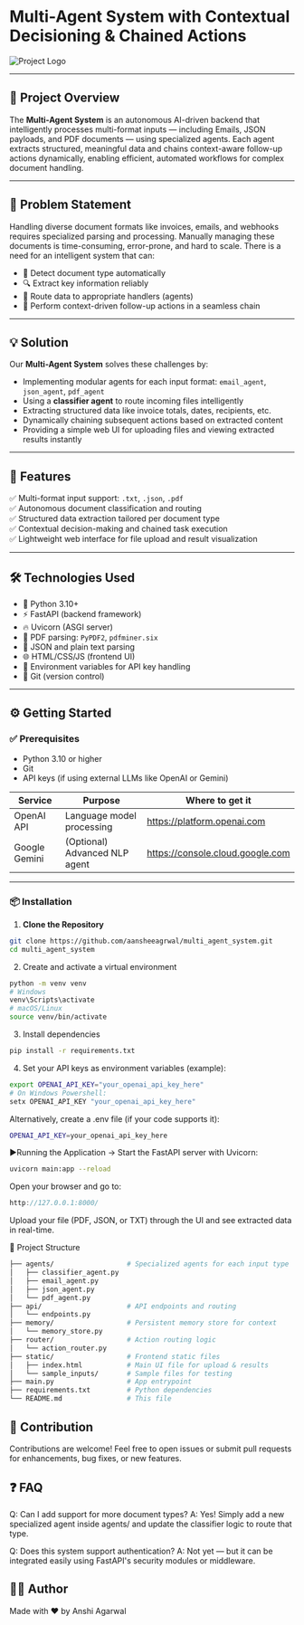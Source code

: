 # Multi-Agent System with Contextual Decisioning & Chained Actions

![Project Logo](https://img.shields.io/badge/Multi--Agent%20System-AI-blue?style=flat-square)

---

## 🚀 Project Overview

The **Multi-Agent System** is an autonomous AI-driven backend that intelligently processes multi-format inputs — including Emails, JSON payloads, and PDF documents — using specialized agents. Each agent extracts structured, meaningful data and chains context-aware follow-up actions dynamically, enabling efficient, automated workflows for complex document handling.

---

## 🎯 Problem Statement

Handling diverse document formats like invoices, emails, and webhooks requires specialized parsing and processing. Manually managing these documents is time-consuming, error-prone, and hard to scale. There is a need for an intelligent system that can:

- 🧠 Detect document type automatically  
- 🔍 Extract key information reliably  
- 🚦 Route data to appropriate handlers (agents)  
- 🤖 Perform context-driven follow-up actions in a seamless chain  

---

## 💡 Solution

Our **Multi-Agent System** solves these challenges by:

- Implementing modular agents for each input format: `email_agent`, `json_agent`, `pdf_agent`  
- Using a **classifier agent** to route incoming files intelligently  
- Extracting structured data like invoice totals, dates, recipients, etc.  
- Dynamically chaining subsequent actions based on extracted content  
- Providing a simple web UI for uploading files and viewing extracted results instantly  

---

## 🔧 Features

✅ Multi-format input support: `.txt`, `.json`, `.pdf`  
✅ Autonomous document classification and routing  
✅ Structured data extraction tailored per document type  
✅ Contextual decision-making and chained task execution  
✅ Lightweight web interface for file upload and result visualization  

---

## 🛠️ Technologies Used

- 🐍 Python 3.10+
- ⚡ FastAPI (backend framework)
- 🔥 Uvicorn (ASGI server)
- 📄 PDF parsing: `PyPDF2`, `pdfminer.six`
- 🧾 JSON and plain text parsing
- 🌐 HTML/CSS/JS (frontend UI)
- 🔑 Environment variables for API key handling
- 🔁 Git (version control)

---

## ⚙️ Getting Started

### ✅ Prerequisites

- Python 3.10 or higher
- Git
- API keys (if using external LLMs like OpenAI or Gemini)

| Service        | Purpose                        | Where to get it                             |
|----------------|--------------------------------|---------------------------------------------|
| OpenAI API     | Language model processing      | https://platform.openai.com                 |
| Google Gemini  | (Optional) Advanced NLP agent  | https://console.cloud.google.com            |

---

### 📦 Installation

1. **Clone the Repository**
```bash
git clone https://github.com/aansheeagrwal/multi_agent_system.git
cd multi_agent_system
```
2. Create and activate a virtual environment
```bash
python -m venv venv
# Windows
venv\Scripts\activate
# macOS/Linux
source venv/bin/activate
```
3. Install dependencies
```bash
pip install -r requirements.txt
```
4. Set your API keys as environment variables (example):
```bash
export OPENAI_API_KEY="your_openai_api_key_here"
# On Windows Powershell:
setx OPENAI_API_KEY "your_openai_api_key_here"
```
Alternatively, create a .env file (if your code supports it):
```bash
OPENAI_API_KEY=your_openai_api_key_here
```
▶️Running the Application
-> Start the FastAPI server with Uvicorn:
   ```bash
   uvicorn main:app --reload
   ```
Open your browser and go to:
```cpp
http://127.0.0.1:8000/
```
Upload your file (PDF, JSON, or TXT) through the UI and see extracted data in real-time.

📁 Project Structure
```graphql multi_agent_system/
├── agents/                  # Specialized agents for each input type
│   ├── classifier_agent.py
│   ├── email_agent.py
│   ├── json_agent.py
│   └── pdf_agent.py
├── api/                     # API endpoints and routing
│   └── endpoints.py
├── memory/                  # Persistent memory store for context
│   └── memory_store.py
├── router/                  # Action routing logic
│   └── action_router.py
├── static/                  # Frontend static files
│   ├── index.html           # Main UI file for upload & results
│   └── sample_inputs/       # Sample files for testing
├── main.py                  # App entrypoint
├── requirements.txt         # Python dependencies
└── README.md                # This file
```
## 🤝 Contribution
Contributions are welcome! Feel free to open issues or submit pull requests for enhancements, bug fixes, or new features.

## ❓ FAQ
Q: Can I add support for more document types?
A: Yes! Simply add a new specialized agent inside agents/ and update the classifier logic to route that type.

Q: Does this system support authentication?
A: Not yet — but it can be integrated easily using FastAPI's security modules or middleware.

## 🧑‍💻 Author
Made with ❤️ by Anshi Agarwal

